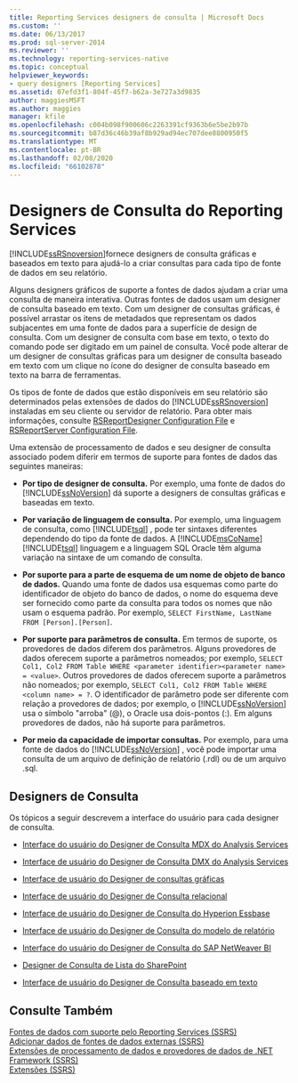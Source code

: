 ```yaml
---
title: Reporting Services designers de consulta | Microsoft Docs
ms.custom: ''
ms.date: 06/13/2017
ms.prod: sql-server-2014
ms.reviewer: ''
ms.technology: reporting-services-native
ms.topic: conceptual
helpviewer_keywords:
- query designers [Reporting Services]
ms.assetid: 07efd3f1-804f-45f7-b62a-3e727a3d9835
author: maggiesMSFT
ms.author: maggies
manager: kfile
ms.openlocfilehash: c004b098f900606c2263391cf9363b6e5be2b97b
ms.sourcegitcommit: b87d36c46b39af8b929ad94ec707dee8800950f5
ms.translationtype: MT
ms.contentlocale: pt-BR
ms.lasthandoff: 02/08/2020
ms.locfileid: "66102878"
---
```

# <a name="reporting-services-query-designers"></a>Designers de Consulta do Reporting Services
  [!INCLUDE[ssRSnoversion](../includes/ssrsnoversion-md.md)]fornece designers de consulta gráficas e baseados em texto para ajudá-lo a criar consultas para cada tipo de fonte de dados em seu relatório.  
  
 Alguns designers gráficos de suporte a fontes de dados ajudam a criar uma consulta de maneira interativa. Outras fontes de dados usam um designer de consulta baseado em texto. Com um designer de consultas gráficas, é possível arrastar os itens de metadados que representam os dados subjacentes em uma fonte de dados para a superfície de design de consulta. Com um designer de consulta com base em texto, o texto do comando pode ser digitado em um painel de consulta. Você pode alterar de um designer de consultas gráficas para um designer de consulta baseado em texto com um clique no ícone do designer de consulta baseado em texto na barra de ferramentas.  
  
 Os tipos de fonte de dados que estão disponíveis em seu relatório são determinados pelas extensões de dados do [!INCLUDE[ssRSnoversion](../includes/ssrsnoversion-md.md)] instaladas em seu cliente ou servidor de relatório. Para obter mais informações, consulte [RSReportDesigner Configuration File](report-server/rsreportdesigner-configuration-file.md) e [RSReportServer Configuration File](report-server/rsreportserver-config-configuration-file.md).  
  
 Uma extensão de processamento de dados e seu designer de consulta associado podem diferir em termos de suporte para fontes de dados das seguintes maneiras:  
  
-   **Por tipo de designer de consulta.** Por exemplo, uma fonte de dados do [!INCLUDE[ssNoVersion](../includes/ssnoversion-md.md)] dá suporte a designers de consultas gráficas e baseadas em texto.  
  
-   **Por variação de linguagem de consulta.** Por exemplo, uma linguagem de consulta, como [!INCLUDE[tsql](../includes/tsql-md.md)] , pode ter sintaxes diferentes dependendo do tipo da fonte de dados. A [!INCLUDE[msCoName](../includes/msconame-md.md)] [!INCLUDE[tsql](../includes/tsql-md.md)] linguagem e a linguagem SQL Oracle têm alguma variação na sintaxe de um comando de consulta.  
  
-   **Por suporte para a parte de esquema de um nome de objeto de banco de dados.** Quando uma fonte de dados usa esquemas como parte do identificador de objeto do banco de dados, o nome do esquema deve ser fornecido como parte da consulta para todos os nomes que não usam o esquema padrão. Por exemplo, `SELECT FirstName, LastName FROM [Person].[Person]`.  
  
-   **Por suporte para parâmetros de consulta.** Em termos de suporte, os provedores de dados diferem dos parâmetros. Alguns provedores de dados oferecem suporte a parâmetros nomeados; por exemplo, `SELECT Col1, Col2 FROM Table WHERE <parameter identifier><parameter name> = <value>`. Outros provedores de dados oferecem suporte a parâmetros não nomeados; por exemplo, `SELECT Col1, Col2 FROM Table WHERE <column name> = ?`. O identificador de parâmetro pode ser diferente com relação a provedores de dados; por exemplo, o [!INCLUDE[ssNoVersion](../includes/ssnoversion-md.md)] usa o símbolo "arroba" (@), o Oracle usa dois-pontos (:). Em alguns provedores de dados, não há suporte para parâmetros.  
  
-   **Por meio da capacidade de importar consultas.** Por exemplo, para uma fonte de dados do [!INCLUDE[ssNoVersion](../includes/ssnoversion-md.md)] , você pode importar uma consulta de um arquivo de definição de relatório (.rdl) ou de um arquivo .sql.  
  
## <a name="query-designers"></a>Designers de Consulta  
 Os tópicos a seguir descrevem a interface do usuário para cada designer de consulta.  
  
-   [Interface do usuário do Designer de Consulta MDX do Analysis Services](report-data/analysis-services-mdx-query-designer-user-interface.md)  
  
-   [Interface de usuário do Designer de Consulta DMX do Analysis Services](report-data/analysis-services-dmx-query-designer-user-interface.md)  
  
-   [Interface de usuário do Designer de consultas gráficas](report-data/graphical-query-designer-user-interface.md)  
  
-   [Interface de usuário do Designer de Consulta relacional](../../2014/reporting-services/relational-query-designer-user-interface.md)  
  
-   [Interface de usuário do Designer de Consulta do Hyperion Essbase](report-data/hyperion-essbase-query-designer-user-interface.md)  
  
-   [Interface de usuário do Designer de Consulta do modelo de relatório](report-data/report-model-query-designer-user-interface.md)  
  
-   [Interface do usuário do Designer de Consulta do SAP NetWeaver BI](report-data/sap-netweaver-bi-query-designer-user-interface.md)  
  
-   [Designer de Consulta de Lista do SharePoint](../../2014/reporting-services/sharepoint-list-query-designer.md)  
  
-   [Interface de usuário do Designer de Consulta baseado em texto](../../2014/reporting-services/text-based-query-designer-user-interface.md)  
  
## <a name="see-also"></a>Consulte Também  
 [Fontes de dados com suporte pelo Reporting Services &#40;SSRS&#41;](create-deploy-and-manage-mobile-and-paginated-reports.md)   
 [Adicionar dados de fontes de dados externas &#40;SSRS&#41;](report-data/add-data-from-external-data-sources-ssrs.md)   
 [Extensões de processamento de dados e provedores de dados de .NET Framework &#40;SSRS&#41;](report-data/data-processing-extensions-and-net-framework-data-providers-ssrs.md)   
 [Extensões &#40;SSRS&#41;](extensions-ssrs.md)  
  
  
